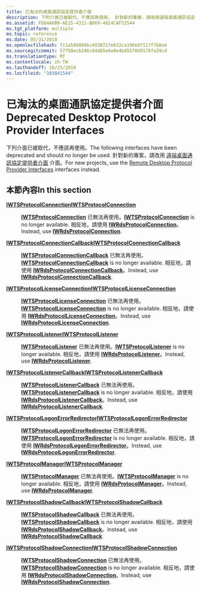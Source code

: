 ```yaml
---
title: 已淘汰的桌面通訊協定提供者介面
description: 下列介面已被取代，不應該再使用。 針對新的專案，請改用遠端桌面通訊協定提供者介面介面。
ms.assetid: FD64A6B9-AE15-4311-BD69-4824CAF53544
ms.tgt_platform: multiple
ms.topic: reference
ms.date: 05/31/2018
ms.openlocfilehash: f11a586084bc4938727e632ca196e97117f7b8a4
ms.sourcegitcommit: 57758ecb246c84d65e6e0e4bd5570d9176fa39cd
ms.translationtype: MT
ms.contentlocale: zh-TW
ms.lasthandoff: 10/25/2019
ms.locfileid: "103841544"
---
```

# <a name="deprecated-desktop-protocol-provider-interfaces"></a><span data-ttu-id="cce72-104">已淘汰的桌面通訊協定提供者介面</span><span class="sxs-lookup"><span data-stu-id="cce72-104">Deprecated Desktop Protocol Provider Interfaces</span></span>

<span data-ttu-id="cce72-105">下列介面已被取代，不應該再使用。</span><span class="sxs-lookup"><span data-stu-id="cce72-105">The following interfaces have been deprecated and should no longer be used.</span></span> <span data-ttu-id="cce72-106">針對新的專案，請改用 [遠端桌面通訊協定提供者介面](custom-remote-protocol-interfaces.md) 介面。</span><span class="sxs-lookup"><span data-stu-id="cce72-106">For new projects, use the [Remote Desktop Protocol Provider Interfaces](custom-remote-protocol-interfaces.md) interfaces instead.</span></span>

## <a name="in-this-section"></a><span data-ttu-id="cce72-107">本節內容</span><span class="sxs-lookup"><span data-stu-id="cce72-107">In this section</span></span>

<dl> <dt>

[<span data-ttu-id="cce72-108">**IWTSProtocolConnection**</span><span class="sxs-lookup"><span data-stu-id="cce72-108">**IWTSProtocolConnection**</span></span>](/windows/desktop/api/wtsprotocol/nn-wtsprotocol-iwtsprotocolconnection)
</dt> <dd>

<span data-ttu-id="cce72-109">[**IWTSProtocolConnection**](/windows/desktop/api/wtsprotocol/nn-wtsprotocol-iwtsprotocolconnection) 已無法再使用。</span><span class="sxs-lookup"><span data-stu-id="cce72-109">[**IWTSProtocolConnection**](/windows/desktop/api/wtsprotocol/nn-wtsprotocol-iwtsprotocolconnection) is no longer available.</span></span> <span data-ttu-id="cce72-110">相反地，請使用 [**IWRdsProtocolConnection**](/windows/desktop/api/wtsprotocol/nn-wtsprotocol-iwrdsprotocolconnection)。</span><span class="sxs-lookup"><span data-stu-id="cce72-110">Instead, use [**IWRdsProtocolConnection**](/windows/desktop/api/wtsprotocol/nn-wtsprotocol-iwrdsprotocolconnection).</span></span>

</dd> <dt>

[<span data-ttu-id="cce72-111">**IWTSProtocolConnectionCallback**</span><span class="sxs-lookup"><span data-stu-id="cce72-111">**IWTSProtocolConnectionCallback**</span></span>](/windows/desktop/api/wtsprotocol/nn-wtsprotocol-iwtsprotocolconnectioncallback)
</dt> <dd>

<span data-ttu-id="cce72-112">[**IWTSProtocolConnectionCallback**](/windows/desktop/api/wtsprotocol/nn-wtsprotocol-iwtsprotocolconnectioncallback) 已無法再使用。</span><span class="sxs-lookup"><span data-stu-id="cce72-112">[**IWTSProtocolConnectionCallback**](/windows/desktop/api/wtsprotocol/nn-wtsprotocol-iwtsprotocolconnectioncallback) is no longer available.</span></span> <span data-ttu-id="cce72-113">相反地，請使用 [**IWRdsProtocolConnectionCallback**](/windows/desktop/api/wtsprotocol/nn-wtsprotocol-iwrdsprotocolconnectioncallback)。</span><span class="sxs-lookup"><span data-stu-id="cce72-113">Instead, use [**IWRdsProtocolConnectionCallback**](/windows/desktop/api/wtsprotocol/nn-wtsprotocol-iwrdsprotocolconnectioncallback).</span></span>

</dd> <dt>

[<span data-ttu-id="cce72-114">**IWTSProtocolLicenseConnection**</span><span class="sxs-lookup"><span data-stu-id="cce72-114">**IWTSProtocolLicenseConnection**</span></span>](/windows/desktop/api/wtsprotocol/nn-wtsprotocol-iwtsprotocollicenseconnection)
</dt> <dd>

<span data-ttu-id="cce72-115">[**IWTSProtocolLicenseConnection**](/windows/desktop/api/wtsprotocol/nn-wtsprotocol-iwtsprotocollicenseconnection) 已無法再使用。</span><span class="sxs-lookup"><span data-stu-id="cce72-115">[**IWTSProtocolLicenseConnection**](/windows/desktop/api/wtsprotocol/nn-wtsprotocol-iwtsprotocollicenseconnection) is no longer available.</span></span> <span data-ttu-id="cce72-116">相反地，請使用 [**IWRdsProtocolLicenseConnection**](/windows/desktop/api/wtsprotocol/nn-wtsprotocol-iwrdsprotocollicenseconnection)。</span><span class="sxs-lookup"><span data-stu-id="cce72-116">Instead, use [**IWRdsProtocolLicenseConnection**](/windows/desktop/api/wtsprotocol/nn-wtsprotocol-iwrdsprotocollicenseconnection).</span></span>

</dd> <dt>

[<span data-ttu-id="cce72-117">**IWTSProtocolListener**</span><span class="sxs-lookup"><span data-stu-id="cce72-117">**IWTSProtocolListener**</span></span>](/windows/desktop/api/wtsprotocol/nn-wtsprotocol-iwtsprotocollistener)
</dt> <dd>

<span data-ttu-id="cce72-118">[**IWTSProtocolListener**](/windows/desktop/api/wtsprotocol/nn-wtsprotocol-iwtsprotocollistener) 已無法再使用。</span><span class="sxs-lookup"><span data-stu-id="cce72-118">[**IWTSProtocolListener**](/windows/desktop/api/wtsprotocol/nn-wtsprotocol-iwtsprotocollistener) is no longer available.</span></span> <span data-ttu-id="cce72-119">相反地，請使用 [**IWRdsProtocolListener**](/windows/desktop/api/wtsprotocol/nn-wtsprotocol-iwrdsprotocollistener)。</span><span class="sxs-lookup"><span data-stu-id="cce72-119">Instead, use [**IWRdsProtocolListener**](/windows/desktop/api/wtsprotocol/nn-wtsprotocol-iwrdsprotocollistener).</span></span>

</dd> <dt>

[<span data-ttu-id="cce72-120">**IWTSProtocolListenerCallback**</span><span class="sxs-lookup"><span data-stu-id="cce72-120">**IWTSProtocolListenerCallback**</span></span>](/windows/desktop/api/wtsprotocol/nn-wtsprotocol-iwtsprotocollistenercallback)
</dt> <dd>

<span data-ttu-id="cce72-121">[**IWTSProtocolListenerCallback**](/windows/desktop/api/wtsprotocol/nn-wtsprotocol-iwtsprotocollistenercallback) 已無法再使用。</span><span class="sxs-lookup"><span data-stu-id="cce72-121">[**IWTSProtocolListenerCallback**](/windows/desktop/api/wtsprotocol/nn-wtsprotocol-iwtsprotocollistenercallback) is no longer available.</span></span> <span data-ttu-id="cce72-122">相反地，請使用 [**IWRdsProtocolListenerCallback**](/windows/desktop/api/wtsprotocol/nn-wtsprotocol-iwrdsprotocollistenercallback)。</span><span class="sxs-lookup"><span data-stu-id="cce72-122">Instead, use [**IWRdsProtocolListenerCallback**](/windows/desktop/api/wtsprotocol/nn-wtsprotocol-iwrdsprotocollistenercallback).</span></span>

</dd> <dt>

[<span data-ttu-id="cce72-123">**IWTSProtocolLogonErrorRedirector**</span><span class="sxs-lookup"><span data-stu-id="cce72-123">**IWTSProtocolLogonErrorRedirector**</span></span>](/windows/desktop/api/wtsprotocol/nn-wtsprotocol-iwtsprotocollogonerrorredirector)
</dt> <dd>

<span data-ttu-id="cce72-124">[**IWTSProtocolLogonErrorRedirector**](/windows/desktop/api/wtsprotocol/nn-wtsprotocol-iwtsprotocollogonerrorredirector) 已無法再使用。</span><span class="sxs-lookup"><span data-stu-id="cce72-124">[**IWTSProtocolLogonErrorRedirector**](/windows/desktop/api/wtsprotocol/nn-wtsprotocol-iwtsprotocollogonerrorredirector) is no longer available.</span></span> <span data-ttu-id="cce72-125">相反地，請使用 [**IWRdsProtocolLogonErrorRedirector**](/windows/desktop/api/wtsprotocol/nn-wtsprotocol-iwrdsprotocollogonerrorredirector)。</span><span class="sxs-lookup"><span data-stu-id="cce72-125">Instead, use [**IWRdsProtocolLogonErrorRedirector**](/windows/desktop/api/wtsprotocol/nn-wtsprotocol-iwrdsprotocollogonerrorredirector).</span></span>

</dd> <dt>

[<span data-ttu-id="cce72-126">**IWTSProtocolManager**</span><span class="sxs-lookup"><span data-stu-id="cce72-126">**IWTSProtocolManager**</span></span>](/windows/desktop/api/wtsprotocol/nn-wtsprotocol-iwtsprotocolmanager)
</dt> <dd>

<span data-ttu-id="cce72-127">[**IWTSProtocolManager**](/windows/desktop/api/wtsprotocol/nn-wtsprotocol-iwtsprotocolmanager) 已無法再使用。</span><span class="sxs-lookup"><span data-stu-id="cce72-127">[**IWTSProtocolManager**](/windows/desktop/api/wtsprotocol/nn-wtsprotocol-iwtsprotocolmanager) is no longer available.</span></span> <span data-ttu-id="cce72-128">相反地，請使用 [**IWRdsProtocolManager**](/windows/desktop/api/wtsprotocol/nn-wtsprotocol-iwrdsprotocolmanager)。</span><span class="sxs-lookup"><span data-stu-id="cce72-128">Instead, use [**IWRdsProtocolManager**](/windows/desktop/api/wtsprotocol/nn-wtsprotocol-iwrdsprotocolmanager).</span></span>

</dd> <dt>

[<span data-ttu-id="cce72-129">**IWTSProtocolShadowCallback**</span><span class="sxs-lookup"><span data-stu-id="cce72-129">**IWTSProtocolShadowCallback**</span></span>](/windows/desktop/api/wtsprotocol/nn-wtsprotocol-iwtsprotocolshadowcallback)
</dt> <dd>

<span data-ttu-id="cce72-130">[**IWTSProtocolShadowCallback**](/windows/desktop/api/wtsprotocol/nn-wtsprotocol-iwtsprotocolshadowcallback) 已無法再使用。</span><span class="sxs-lookup"><span data-stu-id="cce72-130">[**IWTSProtocolShadowCallback**](/windows/desktop/api/wtsprotocol/nn-wtsprotocol-iwtsprotocolshadowcallback) is no longer available.</span></span> <span data-ttu-id="cce72-131">相反地，請使用 [**IWRdsProtocolShadowCallback**](/windows/desktop/api/wtsprotocol/nn-wtsprotocol-iwrdsprotocolshadowcallback)。</span><span class="sxs-lookup"><span data-stu-id="cce72-131">Instead, use [**IWRdsProtocolShadowCallback**](/windows/desktop/api/wtsprotocol/nn-wtsprotocol-iwrdsprotocolshadowcallback).</span></span>

</dd> <dt>

[<span data-ttu-id="cce72-132">**IWTSProtocolShadowConnection**</span><span class="sxs-lookup"><span data-stu-id="cce72-132">**IWTSProtocolShadowConnection**</span></span>](/windows/desktop/api/wtsprotocol/nn-wtsprotocol-iwtsprotocolshadowconnection)
</dt> <dd>

<span data-ttu-id="cce72-133">[**IWTSProtocolShadowConnection**](/windows/desktop/api/wtsprotocol/nn-wtsprotocol-iwtsprotocolshadowconnection) 已無法再使用。</span><span class="sxs-lookup"><span data-stu-id="cce72-133">[**IWTSProtocolShadowConnection**](/windows/desktop/api/wtsprotocol/nn-wtsprotocol-iwtsprotocolshadowconnection) is no longer available.</span></span> <span data-ttu-id="cce72-134">相反地，請使用 [**IWRdsProtocolShadowConnection**](/windows/desktop/api/wtsprotocol/nn-wtsprotocol-iwrdsprotocolshadowconnection)。</span><span class="sxs-lookup"><span data-stu-id="cce72-134">Instead, use [**IWRdsProtocolShadowConnection**](/windows/desktop/api/wtsprotocol/nn-wtsprotocol-iwrdsprotocolshadowconnection).</span></span>

</dd> </dl>

 

 




